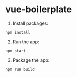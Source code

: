 # vue-boilerplate

1. Install packages:

```
npm install
```

2. Run the app:

```
npm start
```

3. Package the app:

```
npm run build
```
